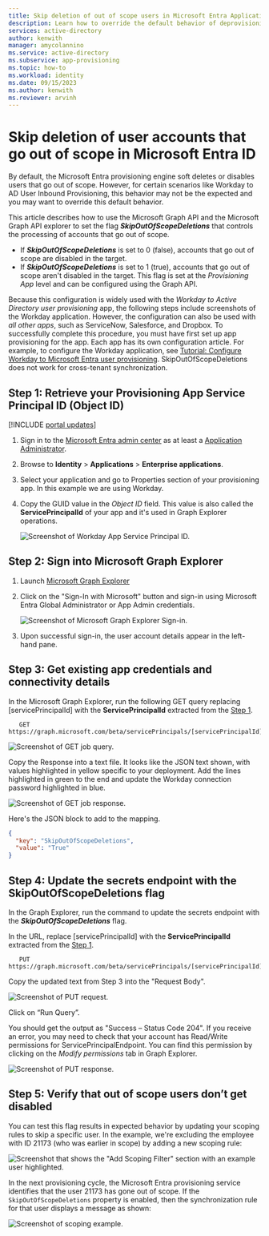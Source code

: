 ```yaml
---
title: Skip deletion of out of scope users in Microsoft Entra Application Provisioning
description: Learn how to override the default behavior of deprovisioning out of scope users in Microsoft Entra ID.
services: active-directory
author: kenwith
manager: amycolannino
ms.service: active-directory
ms.subservice: app-provisioning
ms.topic: how-to
ms.workload: identity
ms.date: 09/15/2023
ms.author: kenwith
ms.reviewer: arvinh
---
```

# Skip deletion of user accounts that go out of scope in Microsoft Entra ID

By default, the Microsoft Entra provisioning engine soft deletes or disables users that go out of scope. However, for certain scenarios like Workday to AD User Inbound Provisioning, this behavior may not be the expected and you may want to override this default behavior.  

This article describes how to use the Microsoft Graph API and the Microsoft Graph API explorer to set the flag ***SkipOutOfScopeDeletions*** that controls the processing of accounts that go out of scope. 
* If ***SkipOutOfScopeDeletions*** is set to 0 (false), accounts that go out of scope are disabled in the target.
* If ***SkipOutOfScopeDeletions*** is set to 1 (true), accounts that go out of scope aren't disabled in the target. This flag is set at the *Provisioning App* level and can be configured using the Graph API. 

Because this configuration is widely used with the *Workday to Active Directory user provisioning* app, the following steps include screenshots of the Workday application. However, the configuration can also be used with *all other apps*, such as ServiceNow, Salesforce, and Dropbox. To successfully complete this procedure, you must have first set up app provisioning for the app. Each app has its own configuration article. For example, to configure the Workday application, see [Tutorial: Configure Workday to Microsoft Entra user provisioning](~/identity/saas-apps/workday-inbound-cloud-only-tutorial.md). SkipOutOfScopeDeletions does not work for cross-tenant synchronization.

## Step 1: Retrieve your Provisioning App Service Principal ID (Object ID)

[!INCLUDE [portal updates](~/includes/portal-update.md)]

1. Sign in to the [Microsoft Entra admin center](https://entra.microsoft.com) as at least a [Application Administrator](~/identity/role-based-access-control/permissions-reference.md#application-administrator).
1. Browse to **Identity** > **Applications** > **Enterprise applications**.
1. Select your application and go to Properties section of your provisioning app. In this example we are using Workday.
1. Copy the GUID value in the *Object ID* field. This value is also called the **ServicePrincipalId** of your app and it's used in Graph Explorer operations.

   ![Screenshot of Workday App Service Principal ID.](./media/skip-out-of-scope-deletions/wd_export_01.png)

## Step 2: Sign into Microsoft Graph Explorer

1. Launch [Microsoft Graph Explorer](https://developer.microsoft.com/graph/graph-explorer)
1. Click on the "Sign-In with Microsoft" button and sign-in using Microsoft Entra Global Administrator or App Admin credentials.

    ![Screenshot of Microsoft Graph Explorer Sign-in.](./media/skip-out-of-scope-deletions/wd_export_02.png)

1. Upon successful sign-in, the user account details appear in the left-hand pane.

## Step 3: Get existing app credentials and connectivity details

In the Microsoft Graph Explorer, run the following GET query replacing [servicePrincipalId]  with the **ServicePrincipalId** extracted from the [Step 1](#step-1-retrieve-your-provisioning-app-service-principal-id-object-id).

```http
   GET https://graph.microsoft.com/beta/servicePrincipals/[servicePrincipalId]/synchronization/secrets
```

   ![Screenshot of GET job query.](./media/skip-out-of-scope-deletions/skip-03.png)

Copy the Response into a text file. It looks like the JSON text shown, with values highlighted in yellow specific to your deployment. Add the lines highlighted in green to the end and update the Workday connection password highlighted in blue. 

   ![Screenshot of GET job response.](./media/skip-out-of-scope-deletions/skip-04.png)

Here's the JSON block to add to the mapping. 

```json
{
  "key": "SkipOutOfScopeDeletions",
  "value": "True"
}
```

## Step 4: Update the secrets endpoint with the SkipOutOfScopeDeletions flag

In the Graph Explorer, run the command to update the secrets endpoint with the ***SkipOutOfScopeDeletions*** flag. 

In the URL, replace [servicePrincipalId]  with the **ServicePrincipalId** extracted from the [Step 1](#step-1-retrieve-your-provisioning-app-service-principal-id-object-id). 

```http
   PUT https://graph.microsoft.com/beta/servicePrincipals/[servicePrincipalId]/synchronization/secrets
```
Copy the updated text from Step 3 into the "Request Body". 

   ![Screenshot of PUT request.](./media/skip-out-of-scope-deletions/skip-05.png)

Click on “Run Query”. 

You should get the output as "Success – Status Code 204". If you receive an error, you may need to check that your account has Read/Write permissions for ServicePrincipalEndpoint. You can find this permission by clicking on the *Modify permissions* tab in Graph Explorer.

   ![Screenshot of PUT response.](./media/skip-out-of-scope-deletions/skip-06.png)

## Step 5: Verify that out of scope users don’t get disabled

You can test this flag results in expected behavior by updating your scoping rules to skip a specific user. In the example, we're excluding the employee with ID 21173 (who was earlier in scope) by adding a new scoping rule: 

   ![Screenshot that shows the "Add Scoping Filter" section with an example user highlighted.](./media/skip-out-of-scope-deletions/skip-07.png)

In the next provisioning cycle, the Microsoft Entra provisioning service identifies that the user 21173 has gone out of scope. If the `SkipOutOfScopeDeletions` property is enabled, then the synchronization rule for that user displays a message as shown: 

   ![Screenshot of scoping example.](./media/skip-out-of-scope-deletions/skip-08.png)
